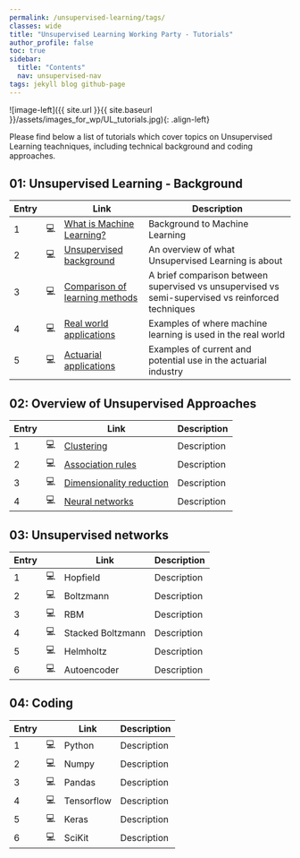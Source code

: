 ```yaml
---
permalink: /unsupervised-learning/tags/
classes: wide
title: "Unsupervised Learning Working Party - Tutorials"
author_profile: false
toc: true
sidebar:
  title: "Contents"
  nav: unsupervised-nav
tags: jekyll blog github-page
---
```



![image-left]({{ site.url }}{{ site.baseurl }}/assets/images_for_wp/UL_tutorials.jpg){: .align-left}



Please find below a list of tutorials which cover topics on Unsupervised Learning teachniques, including technical background and coding approaches.

## 01: Unsupervised Learning - Background

| Entry|               |Link                          |Description                    |
| ---- | ------------- |----------------------------- |-------------------------------|
| 1    |:computer:     |[What is Machine Learning?](/unsupervised-learning/tutorial_whatIsML/)     |Background to Machine Learning |
| 2    |:computer:     |[Unsupervised background](/unsupervised-learning/tutorial_ULbackground/)       |An overview of what Unsupervised Learning is about |
| 3    |:computer:     |[Comparison of learning methods](/unsupervised-learning/tutorial_comparison/)      |A brief comparison between supervised vs unsupervised vs semi-supervised vs reinforced techniques|
| 4    |:computer:     |[Real world applications](/unsupervised-learning/tutorial_realApplications/)|Examples of where machine learning is used in the real world|
| 5    |:computer:     |[Actuarial applications](/unsupervised-learning/tutorial_actuarialApplications/)        |Examples of current and potential use in the actuarial industry|

## 02: Overview of Unsupervised Approaches

| Entry|               |Link                          |Description                    |
| -----| ------------- |----------------------------- |-------------------------------|
| 1    | :computer:    |[Clustering](/unsupervised-learning/tutorial_clustering/)                                    |Description                    |
| 2    | :computer:    |[Association rules](/unsupervised-learning/tutorial_association_rules/)                      |Description                    |
| 3    | :computer:    |[Dimensionality reduction](/unsupervised-learning/tutorial_dimensionality_reduction/)        |Description                    |
| 4    | :computer:    |[Neural networks](/unsupervised-learning/tutorial_neuralNetworks/)        |Description                    |

## 03: Unsupervised networks

| Entry|               |Link                          |Description                    |
| -----| ------------- |----------------------------- |-------------------------------|
| 1    | :computer:    |Hopfield                      |Description                    |
| 2    | :computer:    |Boltzmann                     |Description                    |
| 3    | :computer:    |RBM                           |Description                    |
| 4    | :computer:    |Stacked Boltzmann             |Description                    |
| 5    | :computer:    |Helmholtz                     |Description                    |
| 6    | :computer:    |Autoencoder                   |Description                    |

## 04: Coding

| Entry|               |Link                          |Description                    |
| -----| ------------- |----------------------------- |-------------------------------|
| 1    | :computer:    |Python                        |Description                    |
| 2    | :computer:    |Numpy                         |Description                    |
| 3    | :computer:    |Pandas                        |Description                    |
| 4    | :computer:    |Tensorflow                    |Description                    |
| 5    | :computer:    |Keras                         |Description                    |
| 6    | :computer:    |SciKit                        |Description                    |
